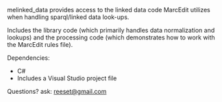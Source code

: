 
melinked_data provides access to the linked data code MarcEdit utilizes when handling sparql/linked data look-ups.  

Includes the library code (which primarily handles data normalization and lookups) and the processing code (which demonstrates how to work with the MarcEdit rules file).

Dependencies: 
* C#
* Includes a Visual Studio project file

Questions? ask: reeset@gmail.com
